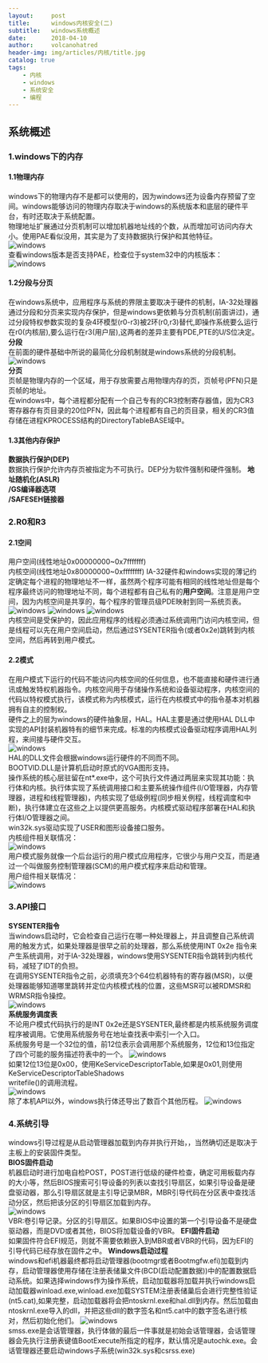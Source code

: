 ```yaml
---
layout:     post
title:      windows内核安全(二)
subtitle:   windows系统概述
date:       2018-04-10
author:     volcanohatred
header-img: img/articles/内核/title.jpg
catalog: true
tags:
    - 内核
    - windows
    - 系统安全
    - 编程
---
```

## 系统概述
### 1.windows下的内存
#### 1.1物理内存
windows下的物理内存不是都可以使用的，因为windows还为设备内存预留了空间。windows能够访问的物理内存取决于windows的系统版本和底层的硬件平台，有时还取决于系统配置。  
物理地址扩展通过分页机制可以增加机器地址线的个数，从而增加可访问内存大小。使用PAE看似没用，其实是为了支持数据执行保护和其他特征。  
![windows](https://raw.githubusercontent.com/volcanohatred/volcanohatred.github.io/master/img/articles/内核/2/图片16.png)  
查看windows版本是否支持PAE，检查位于system32中的内核版本：  
![windows](https://raw.githubusercontent.com/volcanohatred/volcanohatred.github.io/master/img/articles/内核/2/图片4.png)  
#### 1.2分段与分页
在windows系统中，应用程序与系统的界限主要取决于硬件的机制，IA-32处理器通过分段和分页来实现内存保护，但是windows更依赖与分页机制(前面讲过)，通过分段特权参数实现的复杂4环模型(r0-r3)被2环(r0,r3)替代,即操作系统要么运行在r0(内核层),要么运行在r3(用户层),这两者的差异主要有PDE,PTE的U/S位决定。  
**分段**  
在前面的硬件基础中所说的最简化分段机制就是windows系统的分段机制。  
![windows](https://raw.githubusercontent.com/volcanohatred/volcanohatred.github.io/master/img/articles/内核/2/图片17.png)  
**分页**  
页帧是物理内存的一个区域，用于存放需要占用物理内存的页，页帧号(PFN)只是页帧的地址。  
在windows中，每个进程都分配有一个自己专有的CR3控制寄存器值，因为CR3寄存器存有页目录的20位PFN，因此每个进程都有自己的页目录，相关的CR3值存储在进程KPROCESS结构的DirectoryTableBASE域中。  

#### 1.3其他内存保护
**数据执行保护(DEP)**  
数据执行保护允许内存页被指定为不可执行。DEP分为软件强制和硬件强制。
**地址随机化(ASLR)**  
**/GS编译器选项**  
**/SAFESEH链接器**
### 2.R0和R3
#### 2.1空间
用户空间(线性地址0x00000000~0x7fffffff)  
内核空间(线性地址0x80000000~0xffffffff)
IA-32硬件和windows实现的薄记约定确定每个进程的物理地址不一样，虽然两个程序可能有相同的线性地址但是每个程序最终访问的物理地址不同，每个进程都有自己私有的**用户空间**。注意是用户空间，因为内核空间是共享的，每个程序的管理员级PDE映射到同一系统页表。  
![windows](https://raw.githubusercontent.com/volcanohatred/volcanohatred.github.io/master/img/articles/内核/2/图片15.png)
![windows](https://raw.githubusercontent.com/volcanohatred/volcanohatred.github.io/master/img/articles/内核/2/图片2.png)
![windows](https://raw.githubusercontent.com/volcanohatred/volcanohatred.github.io/master/img/articles/内核/2/图片18.png)  
内核空间是受保护的，因此应用程序的线程必须通过系统调用门访问内核空间，但是线程可以先在用户空间启动，然后通过SYSENTER指令(或者0x2e)跳转到内核空间，然后再转到用户模式。  
#### 2.2模式
在用户模式下运行的代码不能访问内核空间的任何信息，也不能直接和硬件进行通讯或触发特权机器指令。内核空间用于存储操作系统和设备驱动程序，内核空间的代码以特权模式执行，该模式称为内核模式，运行在内核模式中的指令基本对机器拥有自主的控制权。  
硬件之上的层为windows的硬件抽象层，HAL。HAL主要是通过使用HAL DLL中实现的API封装机器特有的细节来完成。标准的内核模式设备驱动程序调用HAL列程，来间接与硬件交互。  
![windows](https://raw.githubusercontent.com/volcanohatred/volcanohatred.github.io/master/img/articles/内核/2/图片3.png)  
HAL的DLL文件会根据windows运行硬件的不同而不同。  
BOOTVID.DLL是计算机启动时原式的VGA图形支持。  
操作系统的核心层驻留在nt*.exe中，这个可执行文件通过两层来实现其功能：执行体和内核。执行体实现了系统调用接口和主要系统操作组件(I/O管理器，内存管理器，进程和线程管理器)，内核实现了低级例程(同步相关例程，线程调度和中断)，执行体建立在这些之上以提供更高服务。内核模式驱动程序部署在HAL和执行体I/O管理器之间。  
win32k.sys驱动实现了USER和图形设备接口服务。  
内核组件相关联情况：  
![windows](https://raw.githubusercontent.com/volcanohatred/volcanohatred.github.io/master/img/articles/内核/2/图片5.png)  
用户模式服务就像一个后台运行的用户模式应用程序，它很少与用户交互，而是通过一个叫做服务控制管理器(SCM)的用户模式程序来启动和管理。  
用户组件相关联情况：  
![windows](https://raw.githubusercontent.com/volcanohatred/volcanohatred.github.io/master/img/articles/内核/2/图片6.png)  
### 3.API接口
**SYSENTER指令**  
当windows启动时，它会检查自己运行在哪一种处理器上，并且调整自己系统调用的触发方式，如果处理器是很早之前的处理器，那么系统使用INT 0x2e 指令来产生系统调用，对于IA-32处理器，windows使用SYSENTER指令跳转到内核代码，减轻了IDT的负担。  
在调用SYSENTER指令之前，必须填充3个64位机器特有的寄存器(MSR)，以便处理器能够知道哪里跳转并定位内核模式栈的位置，这些MSR可以被RDMSR和WRMSR指令操控。  
![windows](https://raw.githubusercontent.com/volcanohatred/volcanohatred.github.io/master/img/articles/内核/2/图片19.png)  
**系统服务调度表**  
不论用户模式代码执行的是INT 0x2e还是SYSENTER,最终都是内核系统服务调度程序被调用。它使用系统服务号在地址查找表中索引一个入口。  
系统服务号是一个32位的值，前12位表示会调用那个系统服务，12位和13位指定了四个可能的服务描述符表中的一个。
![windows](https://raw.githubusercontent.com/volcanohatred/volcanohatred.github.io/master/img/articles/内核/2/图片7.png)  
如果12位13位是0x00，使用KeServiceDescriptorTable,如果是0x01,则使用KeServiceDescriptorTableShadows  
writefile()的调用流程。  
![windows](https://raw.githubusercontent.com/volcanohatred/volcanohatred.github.io/master/img/articles/内核/2/图片8.png)  
除了本机API以外，windows执行体还导出了数百个其他历程。
![windows](https://raw.githubusercontent.com/volcanohatred/volcanohatred.github.io/master/img/articles/内核/2/图片9.png)  
### 4.系统引导
windows引导过程是从启动管理器加载到内存并执行开始，，当然确切还是取决于主板上的安装固件类型。  
**BIOS固件启动**  
机器启动时进行加电自检POST，POST进行低级的硬件检查，确定可用板载内存的大小等，然后BIOS搜索可引导设备的列表以查找引导扇区，如果引导设备是硬盘驱动器，那么引导扇区就是主引导记录MBR，MBR引导代码在分区表中查找活动分区，然后把该分区的引导扇区加载到内存。  
![windows](https://raw.githubusercontent.com/volcanohatred/volcanohatred.github.io/master/img/articles/内核/2/图片10.png)  
VBR:卷引导记录。分区的引导扇区。如果BIOS中设置的第一个引导设备不是硬盘驱动器，而是DVD或者其他，BIOS将加载设备的VBR。
**EFI固件启动**  
如果固件符合EFI规范，则就不需要依赖嵌入到MBR或者VBR的代码，因为EFI的引导代码已经存放在固件之中。
**Windows启动过程**  
windows和efi机器最终都将启动管理器(bootmgr或者Bootmgfw.efi)加载到内存，启动管理器使用存储在注册表储巢文件(BCD(启动配置数据))中的配置数据启动系统。如果选择windows作为操作系统，启动加载器将加载并执行windows启动加载器winload.exe,winload.exe加载SYSTEM注册表储巢后会进行完整性验证(nt5.cat),如果完整，启动加载器将会把ntoskrnl.exe和hal.dll到内存。然后加载由ntoskrnl.exe导入的dll，并把这些dll的数字签名和nt5.cat中的数字签名进行核对，然后初始化他们。
![windows](https://raw.githubusercontent.com/volcanohatred/volcanohatred.github.io/master/img/articles/内核/2/图片14.png)  
smss.exe是会话管理器，执行体做的最后一件事就是初始会话管理器，会话管理器会先执行注册表键值BootExecute所指定的程序，默认情况是autochk.exe。会话管理器还要启动windows子系统(win32k.sys和csrss.exe)